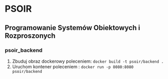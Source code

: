 # PSOIR 
## Programowanie Systemów Obiektowych i Rozproszonych

### psoir_backend
1. Zbuduj obraz dockerowy poleceniem:
    `docker build -t psoir/backend .`
2. Uruchom kontener poleceniem : `docker run -p 8080:8080 psoir/backend`